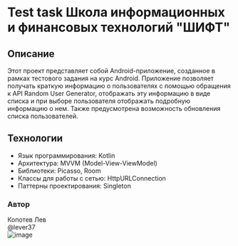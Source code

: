# Test task Школа информационных и финансовых технологий "ШИФТ"

## Описание
Этот проект представляет собой Android-приложение, созданное в рамках тестового задания на курс Android. Приложение позволяет получать краткую информацию о пользователях с помощью обращения к API Random User Generator, отображать эту информацию в виде списка и при выборе пользователя отображать подробную информацию о нем. Также предусмотрена возможность обновления списка пользователей.

## Технологии
  
* Язык программирования: Kotlin  
* Архитектура: MVVM (Model-View-ViewModel)  
* Библиотеки: Picasso, Room
* Классы для работы с сетью: HttpURLConnection  
* Паттерны проектирования: Singleton    

### Автор

Копотев Лев  
@lever37  
![image](https://github.com/lever37/SHIFT/assets/139788500/b561f4fe-74ef-4566-810c-0bd337b30108)
